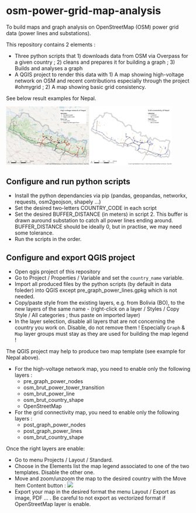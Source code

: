 # osm-power-grid-map-analysis
To build maps and graph analysis on OpenStreetMap (OSM) power grid data (power lines and substations).

This repository contains 2 elements :

* Three python scripts that 1) downloads data from OSM via Overpass for a given country ; 2) cleans and prepares it for building a graph ; 3) Builds and analyses a graph
* A QGIS project to render this data with 1) A map showing high-voltage network on OSM and recent contributions especially through the project #ohmygrid ; 2) A map showing basic grid consistency.

See below result examples for Nepal.

<img alt="Nepal high-voltage network" src="export/NP/high-voltage-network.png" width="45%"><img alt="Nepal progress map" src="export/NP/grid-connectivity.png" width="45%">

## Configure and run python scripts

* Install the python dependancies via pip (pandas, geopandas, networkx, requests, osm2geojson, shapely ...)
* Set the desired two-letters COUNTRY_CODE in each script
* Set the desired BUFFER_DISTANCE (in meters) in script 2. This buffer is drawn auround substation to catch all power lines ending around. BUFFER_DISTANCE should be ideally 0, but in practise, we may need some tolerance.
* Run the scripts in the order.


## Configure and export QGIS project

* Open qgis project of this repository
* Go to Project / Properties / Variable and set the `country_name` variable.
* Import all produced files by the python scripts (by default in data foleder) into QGIS except pre_graph_power_lines.gpkg which is not needed.
* Copy/paste style from the existing layers, e.g. from Bolivia (BO), to the new layers of the same name - (right-click on a layer / Styles / Copy Style / All categories ; thus paste on imported layer)
* In the layer selection, disable all layers that are not concerning the country you work on. Disable, do not remove them ! Especially `Graph` & `Map` layer groups must stay as they are used for building the map legend !

The QGIS project may help to produce two map template (see example for Nepal above).

* For the high-voltage network map, you need to enable only the following layers :
    * pre_graph_power_nodes
    * osm_brut_power_tower_transition
    * osm_brut_power_line
    * osm_brut_country_shape
    * OpenStreetMap
* For the grid connectivity map, you need to enable only the following layers :
    * post_graph_power_nodes
    * post_graph_power_lines
    * osm_brut_country_shape

Once the right layers are enable:

* Go to menu Projects / Layout / Standard.
* Choose in the Elements list the map legend associated to one of the two templates. Disable the other one.
* Move and zoom/unzoom the map to the desired country with the Move Item Content button : <img src="https://docs.qgis.org/3.40/fr/_images/mActionMoveItemContent.png" width="20px">
* Export your map in the desired format the menu Layout / Export as image, PDF ... . Be careful to not export as vectorized format if OpenStreetMap layer is enable.

